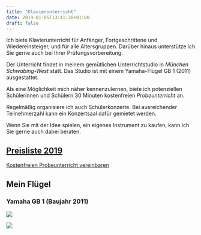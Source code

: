 ```yaml
---
title: "Klavierunterricht"
date: 2019-01-05T13:41:30+01:00
draft: false
---
```


Ich biete Klavierunterricht für Anfänger, Fortgeschrittene und
Wiedereinsteiger, und für alle Altersgruppen. Darüber hinaus unterstütze ich Sie
gerne auch bei Ihrer Prüfungsvorbereitung.

Der Unterricht findet in meinem gemütlichen Unterrichtstudio in
_München Schwabing-West_ statt. Das Studio ist mit einem Yamaha-Flügel GB 1 (2011)
ausgestattet.

Als eine Möglichkeit mich näher kennenzulernen, biete ich potenziellen
Schülerinnen und Schülern 30 Minuten kostenfreien _Probeunterricht_ an.

Regelmäßig organisiere ich auch Schülerkonzerte. Bei ausreichender
Teilnehmerzahl kann ein Konzertsaal dafür gemietet werden.

Wenn Sie mit der Idee spielen, ein eigenes Instrument zu kaufen, kann ich Sie
gerne auch dabei beraten.

## [Preisliste 2019](/pdf/mukai-preisliste-2019.pdf)

[Kostenfreien Probeunterricht vereinbaren](mailto:rie@mukai.de)

## Mein Flügel

### Yamaha GB 1 (Baujahr 2011)

![](/images/klavierunterricht-2.jpg)

![](/images/klavierunterricht-1.jpg)

